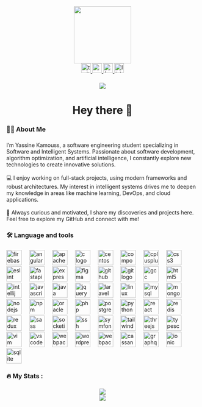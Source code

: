 <div align="center">
  <img height="150" src="https://media.giphy.com/media/M9gbBd9nbDrOTu1Mqx/giphy.gif"  />
</div>

<div align="center">
  <a href="https://x.com/YKamouss17826" target="_blank">
    <img src="https://img.shields.io/static/v1?message=Twitter&logo=twitter&label=&color=1DA1F2&logoColor=white&labelColor=&style=for-the-badge" height="25" alt="twitter logo"  />
  </a>
  <a href="yassinekamouss76@gmail.com" target="_blank">
    <img src="https://img.shields.io/static/v1?message=Gmail&logo=gmail&label=&color=D14836&logoColor=white&labelColor=&style=for-the-badge" height="25" alt="gmail logo"  />
  </a>
  <a href="https://www.hackerrank.com/profile/yassinekamouss76" target="_blank">
    <img src="https://img.shields.io/static/v1?message=HackerRank&logo=hackerrank&label=&color=2EC866&logoColor=white&labelColor=&style=for-the-badge" height="25" alt="hackerrank logo"  />
  </a>
  <a href="https://www.linkedin.com/in/yassine-kamouss-a69599331/" target="_blank">
    <img src="https://img.shields.io/static/v1?message=LinkedIn&logo=linkedin&label=&color=0077B5&logoColor=white&labelColor=&style=for-the-badge" height="25" alt="linkedin logo"  />
  </a>
</div>

###

<div align="center">
  <img src="https://profile-counter.glitch.me/yassinekamouss/count.svg?"  />
</div>

###

<h1 align="center">Hey there 👋</h1>

###

<h3 align="left">👩‍💻  About Me</h3>

###

<p align="left">I’m Yassine Kamouss, a software engineering student specializing in Software and Intelligent Systems. Passionate about software development, algorithm optimization, and artificial intelligence, I constantly explore new technologies to create innovative solutions.<br><br>💻 I enjoy working on full-stack projects, using modern frameworks and robust architectures. My interest in intelligent systems drives me to deepen my knowledge in areas like machine learning, DevOps, and cloud applications.<br><br>🚀 Always curious and motivated, I share my discoveries and projects here. Feel free to explore my GitHub and connect with me!</p>

###

<h3 align="left">🛠 Language and tools</h3>

###

<div align="left">
  <img src="https://cdn.jsdelivr.net/gh/devicons/devicon/icons/firebase/firebase-plain-wordmark.svg" style="height: 40px;" alt="firebase logo"  />
  <img width="12" />
  <img src="https://cdn.jsdelivr.net/gh/devicons/devicon/icons/angularjs/angularjs-original.svg" style="height: 40px;" alt="angularjs logo"  />
  <img width="12" />
  <img src="https://cdn.jsdelivr.net/gh/devicons/devicon/icons/apache/apache-original.svg" style="height: 40px;" alt="apache logo"  />
  <img width="12" />
  <img src="https://cdn.jsdelivr.net/gh/devicons/devicon/icons/c/c-original.svg" style="height: 40px;" alt="c logo"  />
  <img width="12" />
  <img src="https://cdn.jsdelivr.net/gh/devicons/devicon/icons/centos/centos-original.svg" style="height: 40px;" alt="centos logo"  />
  <img width="12" />
  <img src="https://cdn.jsdelivr.net/gh/devicons/devicon/icons/composer/composer-original.svg" style="height: 40px;" alt="composer logo"  />
  <img width="12" />
  <img src="https://cdn.jsdelivr.net/gh/devicons/devicon/icons/cplusplus/cplusplus-original.svg" style="height: 40px;" alt="cplusplus logo"  />
  <img width="12" />
  <img src="https://cdn.jsdelivr.net/gh/devicons/devicon/icons/css3/css3-original.svg" style="height: 40px;" alt="css3 logo"  />
  <img width="12" />
  <img src="https://cdn.jsdelivr.net/gh/devicons/devicon/icons/eslint/eslint-original.svg" style="height: 40px;" alt="eslint logo"  />
  <img width="12" />
  <img src="https://cdn.jsdelivr.net/gh/devicons/devicon/icons/fastapi/fastapi-original.svg" style="height: 40px;" alt="fastapi logo"  />
  <img width="12" />
  <img src="https://cdn.jsdelivr.net/gh/devicons/devicon/icons/express/express-original.svg" style="height: 40px;" alt="express logo"  />
  <img width="12" />
  <img src="https://cdn.jsdelivr.net/gh/devicons/devicon/icons/figma/figma-original.svg" style="height: 40px;" alt="figma logo"  />
  <img width="12" />
  <img src="https://cdn.jsdelivr.net/gh/devicons/devicon/icons/github/github-original.svg" style="height: 40px;" alt="github logo"  />
  <img width="12" />
  <img src="https://cdn.jsdelivr.net/gh/devicons/devicon/icons/git/git-original.svg" style="height: 40px;" alt="git logo"  />
  <img width="12" />
  <img src="https://cdn.jsdelivr.net/gh/devicons/devicon/icons/gcc/gcc-original.svg" style="height: 40px;" alt="gcc logo"  />
  <img width="12" />
  <img src="https://cdn.jsdelivr.net/gh/devicons/devicon/icons/html5/html5-original.svg" style="height: 40px;" alt="html5 logo"  />
  <img width="12" />
  <img src="https://cdn.jsdelivr.net/gh/devicons/devicon/icons/intellij/intellij-original.svg" style="height: 40px;" alt="intellij logo"  />
  <img width="12" />
  <img src="https://cdn.jsdelivr.net/gh/devicons/devicon/icons/javascript/javascript-original.svg" style="height: 40px;" alt="javascript logo"  />
  <img width="12" />
  <img src="https://cdn.jsdelivr.net/gh/devicons/devicon/icons/java/java-original.svg" style="height: 40px;" alt="java logo"  />
  <img width="12" />
  <img src="https://cdn.jsdelivr.net/gh/devicons/devicon/icons/jquery/jquery-original.svg" style="height: 40px;" alt="jquery logo"  />
  <img width="12" />
  <img src="https://cdn.jsdelivr.net/gh/devicons/devicon/icons/laravel/laravel-original.svg" style="height: 40px;" alt="laravel logo"  />
  <img width="12" />
  <img src="https://cdn.jsdelivr.net/gh/devicons/devicon/icons/linux/linux-original.svg" style="height: 40px;" alt="linux logo"  />
  <img width="12" />
  <img src="https://cdn.jsdelivr.net/gh/devicons/devicon/icons/mysql/mysql-original.svg" style="height: 40px;" alt="mysql logo"  />
  <img width="12" />
  <img src="https://cdn.jsdelivr.net/gh/devicons/devicon/icons/mongodb/mongodb-original.svg" style="height: 40px;" alt="mongodb logo"  />
  <img width="12" />
  <img src="https://cdn.jsdelivr.net/gh/devicons/devicon/icons/nodejs/nodejs-original.svg" style="height: 40px;" alt="nodejs logo"  />
  <img width="12" />
  <img src="https://cdn.jsdelivr.net/gh/devicons/devicon/icons/npm/npm-original-wordmark.svg" style="height: 40px;" alt="npm logo"  />
  <img width="12" />
  <img src="https://cdn.jsdelivr.net/gh/devicons/devicon/icons/oracle/oracle-original.svg" style="height: 40px;" alt="oracle logo"  />
  <img width="12" />
  <img src="https://cdn.jsdelivr.net/gh/devicons/devicon/icons/php/php-original.svg" style="height: 40px;" alt="php logo"  />
  <img width="12" />
  <img src="https://cdn.jsdelivr.net/gh/devicons/devicon/icons/postgresql/postgresql-original.svg" style="height: 40px;" alt="postgresql logo"  />
  <img width="12" />
  <img src="https://cdn.jsdelivr.net/gh/devicons/devicon/icons/python/python-original.svg" style="height: 40px;" alt="python logo"  />
  <img width="12" />
  <img src="https://cdn.jsdelivr.net/gh/devicons/devicon/icons/react/react-original.svg" style="height: 40px;" alt="react logo"  />
  <img width="12" />
  <img src="https://cdn.jsdelivr.net/gh/devicons/devicon/icons/redis/redis-original.svg" style="height: 40px;" alt="redis logo"  />
  <img width="12" />
  <img src="https://cdn.jsdelivr.net/gh/devicons/devicon/icons/redux/redux-original.svg" style="height: 40px;" alt="redux logo"  />
  <img width="12" />
  <img src="https://cdn.jsdelivr.net/gh/devicons/devicon/icons/sass/sass-original.svg" style="height: 40px;" alt="sass logo"  />
  <img width="12" />
  <img src="https://cdn.jsdelivr.net/gh/devicons/devicon/icons/socketio/socketio-original.svg" style="height: 40px;" alt="socketio logo"  />
  <img width="12" />
  <img src="https://cdn.jsdelivr.net/gh/devicons/devicon/icons/ssh/ssh-original.svg" style="height: 40px;" alt="ssh logo"  />
  <img width="12" />
  <img src="https://cdn.jsdelivr.net/gh/devicons/devicon/icons/symfony/symfony-original.svg" style="height: 40px;" alt="symfony logo"  />
  <img width="12" />
  <img src="https://cdn.jsdelivr.net/gh/devicons/devicon/icons/tailwindcss/tailwindcss-original-wordmark.svg" style="height: 40px;" alt="tailwindcss logo"  />
  <img width="12" />
  <img src="https://cdn.jsdelivr.net/gh/devicons/devicon/icons/threejs/threejs-original.svg" style="height: 40px;" alt="threejs logo"  />
  <img width="12" />
  <img src="https://cdn.jsdelivr.net/gh/devicons/devicon/icons/typescript/typescript-original.svg" style="height: 40px;" alt="typescript logo"  />
  <img width="12" />
  <img src="https://cdn.jsdelivr.net/gh/devicons/devicon/icons/vim/vim-original.svg" style="height: 40px;" alt="vim logo"  />
  <img width="12" />
  <img src="https://cdn.jsdelivr.net/gh/devicons/devicon/icons/vscode/vscode-original.svg" style="height: 40px;" alt="vscode logo"  />
  <img width="12" />
  <img src="https://cdn.jsdelivr.net/gh/devicons/devicon/icons/webpack/webpack-original.svg" style="height: 40px;" alt="webpack logo"  />
  <img width="12" />
  <img src="https://cdn.jsdelivr.net/gh/devicons/devicon/icons/wordpress/wordpress-original.svg" style="height: 40px;" alt="wordpress logo"  />
  <img width="12" />
  <img src="https://cdn.jsdelivr.net/gh/devicons/devicon/icons/webpack/webpack-original.svg" style="height: 40px;" alt="webpack logo"  />
  <img width="12" />
  <img src="https://cdn.jsdelivr.net/gh/devicons/devicon/icons/cassandra/cassandra-original.svg" style="height: 40px;" alt="cassandra logo"  />
  <img width="12" />
  <img src="https://cdn.jsdelivr.net/gh/devicons/devicon/icons/graphql/graphql-plain.svg" style="height: 40px;" alt="graphql logo"  />
  <img width="12" />
  <img src="https://cdn.jsdelivr.net/gh/devicons/devicon/icons/ionic/ionic-original.svg" style="height: 40px;" alt="ionic logo"  />
  <img width="12" />
  <img src="https://cdn.jsdelivr.net/gh/devicons/devicon/icons/sqlite/sqlite-original.svg" style="height: 40px;" alt="sqlite logo"  />
</div>

###

<h3 align="left">🔥   My Stats :</h3>

###

<div align="center">
<!--   <img src="https://github-readme-stats.vercel.app/api/top-langs?username=yassinekamouss&locale=en&hide_title=false&layout=compact&card_width=320&langs_count=5&theme=dracula&hide_border=false&order=2" height="150" alt="languages graph" /> <br>
  <img src="https://streak-stats.demolab.com?user=yassinekamouss&locale=en&mode=daily&theme=dark&hide_border=false&border_radius=5&order=3" height="220" alt="streak graph"  /> 
 <img src="https://github-readme-stats.vercel.app/api?username=yassinekamouss&theme=dark&hide_border=false&include_all_commits=false&count_private=false" /><br/>-->
 <img src="https://nirzak-streak-stats.vercel.app/?user=yassinekamouss&theme=dark&hide_border=false" /><br/>
 <img src="https://github-readme-stats.vercel.app/api/top-langs/?username=yassinekamouss&theme=dark&hide_border=false&include_all_commits=false&count_private=false&layout=compact" />
</div>

###
